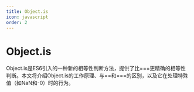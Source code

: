 ```yaml
---
title: Object.is
icon: javascript
order: 2
---
```


# Object.is

Object.is是ES6引入的一种新的相等性判断方法，提供了比===更精确的相等性判断。本文将介绍Object.is的工作原理、与==和===的区别，以及它在处理特殊值（如NaN和-0）时的行为。

